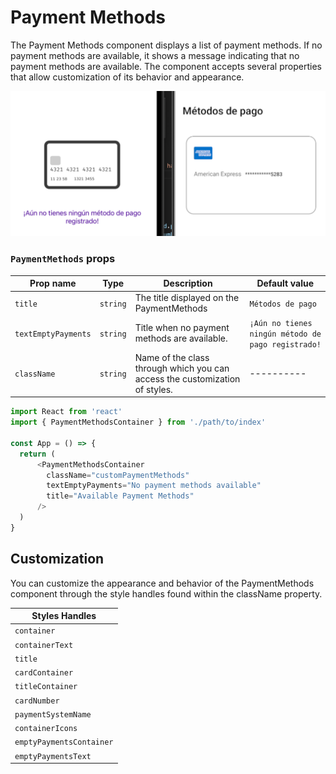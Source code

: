 # Payment Methods 

The Payment Methods component displays a list of payment methods. If no payment methods are available, it shows a message indicating that no payment methods are available. The component accepts several properties that allow customization of its behavior and appearance.

![Image Slider](./PaymentMethods.png)

### `PaymentMethods` props

| Prop name          | Type      | Description                                                             | Default value |
| ------------------ | --------- | ----------------------------------------------------------------------- | ------------- |
| `title`            | `string`  | The title displayed on the PaymentMethods                               | `Métodos de pago` |
| `textEmptyPayments`| `string`  | Title when no payment methods are available.                            |  `¡Aún no tienes ningún método de pago registrado!`|
| `className`        | `string`  | Name of the class through which you can access the customization of styles. | ----------|


```javascript
import React from 'react'
import { PaymentMethodsContainer } from './path/to/index'

const App = () => {
  return (
      <PaymentMethodsContainer
        className="customPaymentMethods"
        textEmptyPayments="No payment methods available"
        title="Available Payment Methods"
      />
  )
}
```

## Customization

You can customize the appearance and behavior of the PaymentMethods component through the style handles found within the className property.


| Styles Handles             |
| ----------------------- |
| `container`       |
| `containerText`                 |
| `title`       |
| `cardContainer`       |
| `titleContainer` |
| `cardNumber`    |
| `paymentSystemName`       |
| `containerIcons`                 |
| `emptyPaymentsContainer`       |
| `emptyPaymentsText`       |

